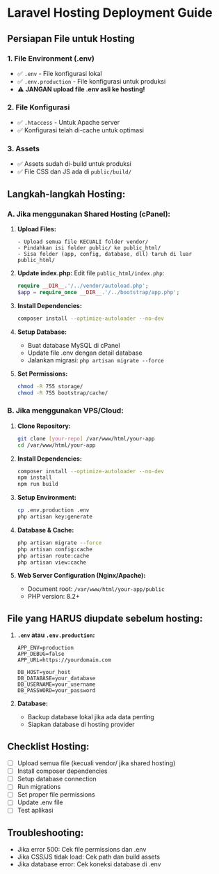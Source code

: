 # Laravel Hosting Deployment Guide

## Persiapan File untuk Hosting

### 1. File Environment (.env)

-   ✅ `.env` - File konfigurasi lokal
-   ✅ `.env.production` - File konfigurasi untuk produksi
-   ⚠️ **JANGAN upload file .env asli ke hosting!**

### 2. File Konfigurasi

-   ✅ `.htaccess` - Untuk Apache server
-   ✅ Konfigurasi telah di-cache untuk optimasi

### 3. Assets

-   ✅ Assets sudah di-build untuk produksi
-   ✅ File CSS dan JS ada di `public/build/`

## Langkah-langkah Hosting:

### A. Jika menggunakan Shared Hosting (cPanel):

1. **Upload Files:**

    ```
    - Upload semua file KECUALI folder vendor/
    - Pindahkan isi folder public/ ke public_html/
    - Sisa folder (app, config, database, dll) taruh di luar public_html/
    ```

2. **Update index.php:**
   Edit file `public_html/index.php`:

    ```php
    require __DIR__.'/../vendor/autoload.php';
    $app = require_once __DIR__.'/../bootstrap/app.php';
    ```

3. **Install Dependencies:**

    ```bash
    composer install --optimize-autoloader --no-dev
    ```

4. **Setup Database:**

    - Buat database MySQL di cPanel
    - Update file .env dengan detail database
    - Jalankan migrasi: `php artisan migrate --force`

5. **Set Permissions:**
    ```bash
    chmod -R 755 storage/
    chmod -R 755 bootstrap/cache/
    ```

### B. Jika menggunakan VPS/Cloud:

1. **Clone Repository:**

    ```bash
    git clone [your-repo] /var/www/html/your-app
    cd /var/www/html/your-app
    ```

2. **Install Dependencies:**

    ```bash
    composer install --optimize-autoloader --no-dev
    npm install
    npm run build
    ```

3. **Setup Environment:**

    ```bash
    cp .env.production .env
    php artisan key:generate
    ```

4. **Database & Cache:**

    ```bash
    php artisan migrate --force
    php artisan config:cache
    php artisan route:cache
    php artisan view:cache
    ```

5. **Web Server Configuration (Nginx/Apache):**
    - Document root: `/var/www/html/your-app/public`
    - PHP version: 8.2+

## File yang HARUS diupdate sebelum hosting:

1. **`.env` atau `.env.production`:**

    ```env
    APP_ENV=production
    APP_DEBUG=false
    APP_URL=https://yourdomain.com

    DB_HOST=your_host
    DB_DATABASE=your_database
    DB_USERNAME=your_username
    DB_PASSWORD=your_password
    ```

2. **Database:**
    - Backup database lokal jika ada data penting
    - Siapkan database di hosting provider

## Checklist Hosting:

-   [ ] Upload semua file (kecuali vendor/ jika shared hosting)
-   [ ] Install composer dependencies
-   [ ] Setup database connection
-   [ ] Run migrations
-   [ ] Set proper file permissions
-   [ ] Update .env file
-   [ ] Test aplikasi

## Troubleshooting:

-   Jika error 500: Cek file permissions dan .env
-   Jika CSS/JS tidak load: Cek path dan build assets
-   Jika database error: Cek koneksi database di .env

